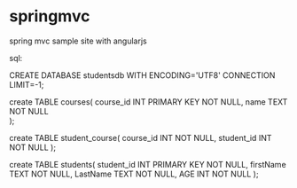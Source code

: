 # springmvc
spring mvc sample site with angularjs

sql:

CREATE DATABASE studentsdb
  WITH ENCODING='UTF8'
       CONNECTION LIMIT=-1;

create TABLE courses(
   course_id INT PRIMARY KEY     NOT NULL,
   name           TEXT    NOT NULL   
);

create TABLE student_course(
   course_id INT      NOT NULL,
   student_id INT      NOT NULL
);

create TABLE students(
   student_id INT PRIMARY KEY     NOT NULL,
   firstName           TEXT    NOT NULL,
   LastName           TEXT    NOT NULL,
   AGE            INT     NOT NULL
);